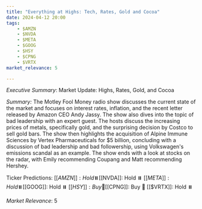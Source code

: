 ```yaml
---
title: "Everything at Highs: Tech, Rates, Gold and Cocoa"
date: 2024-04-12 20:00
tags:
    - $AMZN
    - $NVDA
    - $META
    - $GOOG
    - $HSY
    - $CPNG
    - $VRTX
market_relevance: 5

---
```

*Executive Summary*: Market Update: Highs, Rates, Gold, and Cocoa


*Summary:*
The Motley Fool Money radio show discusses the current state of the market and focuses on interest rates, inflation, and the recent letter released by Amazon CEO Andy Jassy. The show also dives into the topic of bad leadership with an expert guest. The hosts discuss the increasing prices of metals, specifically gold, and the surprising decision by Costco to sell gold bars. The show then highlights the acquisition of Alpine Immune Sciences by Vertex Pharmaceuticals for $5 billion, concluding with a discussion of bad leadership and bad followership, using Volkswagen's emissions scandal as an example. The show ends with a look at stocks on the radar, with Emily recommending Coupang and Matt recommending Hershey.

Ticker Predictions:
[[$AMZN]]: Hold ⏸️
[[$NVDA]]: Hold ⏸️
[[$META]]: Hold ⏸️
[[$GOOG]]: Hold ⏸️
[[$HSY]]: Buy 🔺
[[$CPNG]]: Buy 🔺
[[$VRTX]]: Hold ⏸️


*Market Relevance*: 5
  